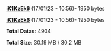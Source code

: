 [**iK1KzEk6**](/data/iK1KzEk6.txt) (17/01/23 - 10:56)- 1950 bytes

[**iK1KzEk6**](/data/iK1KzEk6.txt) (17/01/23 - 10:56)- 1950 bytes

**Total Datas**: 4904

**Total Size**: 30.19 MB / 30.2 MB
